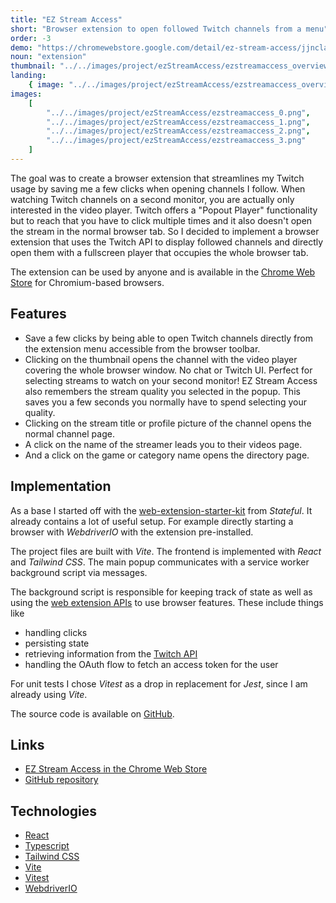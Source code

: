 ```yaml
---
title: "EZ Stream Access"
short: "Browser extension to open followed Twitch channels from a menu"
order: -3
demo: "https://chromewebstore.google.com/detail/ez-stream-access/jjnclaliegbplphbgdcjmcepdmjhpokm"
noun: "extension"
thumbnail: "../../images/project/ezStreamAccess/ezstreamaccess_overview.png"
landing:
    { image: "../../images/project/ezStreamAccess/ezstreamaccess_overview.png" }
images:
    [
        "../../images/project/ezStreamAccess/ezstreamaccess_0.png",
        "../../images/project/ezStreamAccess/ezstreamaccess_1.png",
        "../../images/project/ezStreamAccess/ezstreamaccess_2.png",
        "../../images/project/ezStreamAccess/ezstreamaccess_3.png"
    ]
---
```


The goal was to create a browser extension that streamlines my Twitch usage by saving me a few clicks when opening channels I follow. When watching Twitch channels on a second monitor, you are actually only interested in the video player. Twitch offers a "Popout Player" functionality but to reach that you have to click multiple times and it also doesn't open the stream in the normal browser tab. So I decided to implement a browser extension that uses the Twitch API to display followed channels and directly open them with a fullscreen player that occupies the whole browser tab.

The extension can be used by anyone and is available in the [Chrome Web Store](https://chromewebstore.google.com/detail/ez-stream-access/jjnclaliegbplphbgdcjmcepdmjhpokm) for Chromium-based browsers.

## Features

-   Save a few clicks by being able to open Twitch channels directly from the extension menu accessible from the browser toolbar.
-   Clicking on the thumbnail opens the channel with the video player covering the whole browser window. No chat or Twitch UI. Perfect for selecting streams to watch on your second monitor! EZ Stream Access also remembers the stream quality you selected in the popup. This saves you a few seconds you normally have to spend selecting your quality.
-   Clicking on the stream title or profile picture of the channel opens the normal channel page.
-   A click on the name of the streamer leads you to their videos page.
-   And a click on the game or category name opens the directory page.

## Implementation

As a base I started off with the [web-extension-starter-kit](https://github.com/stateful/web-extension-starter-kit) from _Stateful_. It already contains a lot of useful setup. For example directly starting a browser with _WebdriverIO_ with the extension pre-installed.

The project files are built with _Vite_. The frontend is implemented with _React_ and _Tailwind CSS_. The main popup communicates with a service worker background script via messages.

The background script is responsible for keeping track of state as well as using the [web extension APIs](https://developer.mozilla.org/en-US/docs/Mozilla/Add-ons/WebExtensions/API) to use browser features. These include things like

-   handling clicks
-   persisting state
-   retrieving information from the [Twitch API](https://dev.twitch.tv/docs/api/)
-   handling the OAuth flow to fetch an access token for the user

For unit tests I chose _Vitest_ as a drop in replacement for _Jest_, since I am already using _Vite_.

The source code is available on [GitHub](https://github.com/fischi1/ez-stream-access).

<bs-row>
 
<bs-col>

## Links

-   [EZ Stream Access in the Chrome Web Store](https://chromewebstore.google.com/detail/ez-stream-access/jjnclaliegbplphbgdcjmcepdmjhpokm)
-   [GitHub repository](https://github.com/fischi1/ez-stream-access)

</bs-col>

<bs-col>

## Technologies

-   [React](https://reactjs.org/)
-   [Typescript](https://www.typescriptlang.org/)
-   [Tailwind CSS](https://tailwindcss.com/)
-   [Vite](https://vitejs.dev/)
-   [Vitest](https://vitest.dev/)
-   [WebdriverIO](https://webdriver.io/)

</bs-col>

</bs-row>
